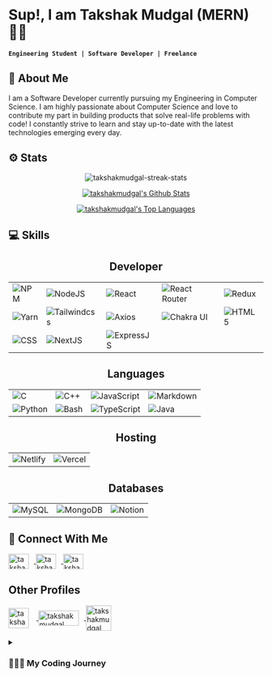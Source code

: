 <!-- Introduction -->
# Sup!, I am Takshak Mudgal (MERN) 👋🏻

**`Engineering Student | Software Developer | Freelance`**

## 🚀 About Me

I am a Software Developer currently pursuing my Engineering in Computer Science. I am highly passionate about Computer Science and love to contribute my part in building products that solve real-life problems with code! I constantly strive to learn and stay up-to-date with the latest technologies emerging every day.

## ⚙️ Stats
<p align="center">
  <img src="https://github-readme-streak-stats.herokuapp.com/?user=takshakmudgal&show_icons=true&count_private=true&theme=transparent" alt="takshakmudgal-streak-stats" />
</p>
<p align="center">
  <a href="https://github.com/takshakmudgal/github-readme-stats">
    <img alt="takshakmudgal's Github Stats" src="https://github-readme-stats.vercel.app/api?username=takshakmudgal&show_icons=true&count_private=true&theme=transparent" />
  </a>
</p>
<p align="center">
  <a href="https://github.com/takshakmudgal/github-readme-stats">
    <img alt="takshakmudgal's Top Languages" src="https://github-readme-stats.vercel.app/api/top-langs/?username=takshakmudgal&langs_count=8&count_private=true&layout=pie&theme=transparent" />
  </a>
</p>


<!-- Skills -->
## 💻 Skills
<div align="center">
  <h2>Developer</h2>
  <table style="border-collapse: collapse; border: none;">
    <tr>
      <td style="border: none;"><img src="https://img.shields.io/badge/NPM-%23000000.svg?style=for-the-badge&logo=npm&logoColor=white" alt="NPM" /></td>
      <td style="border: none;"><img src="https://img.shields.io/badge/node.js-6DA55F?style=for-the-badge&logo=node.js&logoColor=white" alt="NodeJS" /></td>
      <td style="border: none;"><img src="https://img.shields.io/badge/react-%2320232a.svg?style=for-the-badge&logo=react&logoColor=%2361DAFB" alt="React" /></td>
      <td style="border: none;"><img src="https://img.shields.io/badge/React_Router-CA4245?style=for-the-badge&logo=react-router&logoColor=white" alt="React Router" /></td>
      <td style="border: none;"><img src="https://img.shields.io/badge/redux-%23593d88.svg?style=for-the-badge&logo=redux&logoColor=white" alt="Redux" /></td>
    </tr>
    <tr>
      <td style="border: none;"><img src="https://img.shields.io/badge/yarn-%232C8EBB.svg?style=for-the-badge&logo=yarn&logoColor=white" alt="Yarn" /></td>
      <td style="border: none;"><img src="https://img.shields.io/badge/Tailwindcss-%23007ACC.svg?style=for-the-badge&logo=tailwind&logoColor=white" alt="Tailwindcss" /></td>
      <td style="border: none;"><img src="https://img.shields.io/badge/Axios-%23007ACC.svg?style=for-the-badge&logo=axios&logoColor=white" alt="Axios" /></td>
      <td style="border: none;"><img src="https://img.shields.io/badge/ChakraUI-%23007ACC.svg?style=for-the-badge&logo=chakraui&logoColor=white" alt="Chakra UI" /></td>
      <td style="border: none;"><img src="https://img.shields.io/badge/Html5-%23007ACC.svg?style=for-the-badge&logo=html5&logoColor=white" alt="HTML5" /></td>
    </tr>
    <tr>
      <td style="border: none;"><img src="https://img.shields.io/badge/CSS-%23007ACC.svg?style=for-the-badge&logo=CSS&logoColor=white" alt="CSS" /></td>
      <td style="border: none;"><img src="https://img.shields.io/badge/nextjs-%23007ACC.svg?style=for-the-badge&logo=nextjs&logoColor=white" alt="NextJS" /></td>
      <td style="border: none;"><img src="https://img.shields.io/badge/express.js-%23404d59.svg?style=for-the-badge&logo=express&logoColor=%2361DAFB" alt="ExpressJS"/></td>
    </tr>
  </table>
</div>

<div align="center">
  <h2>Languages</h2>
  <table style="border-collapse: collapse; border: none;">
    <tr>
      <td style="border: none;"><img src="https://img.shields.io/badge/c-%2300599C.svg?style=for-the-badge&logo=c&logoColor=white" alt="C" /></td>
      <td style="border: none;"><img src="https://img.shields.io/badge/c++-%2300599C.svg?style=for-the-badge&logo=c%2B%2B&logoColor=white" alt="C++" /></td>
      <td style="border: none;"><img src="https://img.shields.io/badge/javascript-%23323330.svg?style=for-the-badge&logo=javascript&logoColor=%23F7DF1E" alt="JavaScript" /></td>
      <td style="border: none;"><img src="https://img.shields.io/badge/markdown-%23000000.svg?style=for-the-badge&logo=markdown&logoColor=white" alt="Markdown" /></td>
    </tr>
    <tr>
      <td style="border: none;"><img src="https://img.shields.io/badge/python3-3670A0?style=for-the-badge&logo=python&logoColor=ffdd54" alt="Python" /></td>
      <td style="border: none;"><img src="https://img.shields.io/badge/bash-%23121011.svg?style=for-the-badge&logo=gnu-bash&logoColor=white" alt="Bash" /></td>
      <td style="border: none;"><img src="https://img.shields.io/badge/typescript-%23007ACC.svg?style=for-the-badge&logo=typescript&logoColor=white" alt="TypeScript" /></td>
      <td style="border: none;"><img src="https://img.shields.io/badge/Java-%23007ACC.svg?style=for-the-badge&logo=java&logoColor=white" alt="Java" /></td>
    </tr>
  </table>
</div>
 
<div align="center">
   <h2>Hosting</h2>
  <table style="border-collapse: collapse; border: none;">
    <tr>
      <td style="border: none;"><img src="https://img.shields.io/badge/netlify-%23000000.svg?style=for-the-badge&logo=netlify&logoColor=#00C7B7" alt="Netlify" /></td>
      <td style="border: none;"><img src="https://img.shields.io/badge/vercel-%23000000.svg?style=for-the-badge&logo=vercel&logoColor=white" alt="Vercel" /></td>
    </tr>
  </table>
</div>

<div align="center">
  <h2>Databases</h2>
  <table style="border-collapse: collapse; border: none;">
    <tr>
      <td style="border: none;"><img src="https://img.shields.io/badge/Mysql-039BE5?style=for-the-badge&logo=mysql&logoColor=white" alt="MySQL" /></td>
      <td style="border: none;"><img src="https://img.shields.io/badge/MongoDB-%234ea94b.svg?style=for-the-badge&logo=mongodb&logoColor=white" alt="MongoDB"/>
      </td>
      <td style="border: none;"><img src="https://img.shields.io/badge/Notion-000000?style=for-the-badge&logo=notion&logoColor=white" alt="Notion"/></td>
    </tr>
  </table>
</div>

<!-- Social Links -->
## 🔗 Connect With Me
<p align="left">
  <a href="https://twitter.com/takshakmudgal" target="blank">
    <img align="center" src="https://raw.githubusercontent.com/rahuldkjain/github-profile-readme-generator/master/src/images/icons/Social/twitter.svg" alt="takshakmudgal" height="30" width="40" style="margin-right:10px" />
  </a>
  <a href="https://www.linkedin.com/in/takshak-mudgal-621892212/" target="blank">
    <img align="center" src="https://raw.githubusercontent.com/rahuldkjain/github-profile-readme-generator/master/src/images/icons/Social/linked-in-alt.svg" alt="takshakmudgal" height="30" width="40" style="margin-right:10px" />
  </a>
  <a href="https://instagram.com/takshakmudgal" target="blank">
    <img align="center" src="https://raw.githubusercontent.com/rahuldkjain/github-profile-readme-generator/master/src/images/icons/Social/instagram.svg" alt="takshakmudgal" height="30" width="40" style="margin-right:10px" />
  </a>
</p>

<!-- Other Profiles -->
## Other Profiles
<p align="left">
  <a href="https://leetcode.com/takshakm/" target="blank">
    <img align="center" src="https://i.imgur.com/2qFL21l.png" alt="takshakmudgal" height="40" width="40" style="margin-right:15px" />
  </a>
  <a href="https://www.fiverr.com/takshakmudgal" target="blank">
    <img align="center" src="https://i.imgur.com/mywPya3.png" alt="takshakmudgal" height="30" width="80" style="margin-right:10px" />
  </a>
  <a href="https://www.upwork.com/freelancers/~01154849d15d13b5e4" target="blank">
    <img align="center" src="https://i.imgur.com/LbixvRC.png" alt="takshakmudgal" height="50" width="50" style="margin-right:10px" />
  </a>
</p>

<details>
  <summary><h3>👨🏻‍💻 My Coding Journey</h3></summary>
  
  Ever since I was young, I have had an immense interest in computers and technology. As a child, I was always fascinated by how computers worked and how they could be used to solve complex problems. I spent countless hours tinkering with old computers and learning the basics of programming languages like HTML and Python.

  As I got older, my interest in coding grew stronger. I started taking computer science classes in high school and continued studying the subject in college. During this time, I worked on various coding projects and I'm eager to learn more about the industry and gain real-world experience. I continue to work on personal coding projects in my free time and am always looking for new challenges and opportunities to grow as a developer.

  I love exploring new technologies and experimenting with different coding languages and frameworks. I'm always eager to learn more and stay up-to-date with the latest trends and developments in the industry. To stay on top of emerging technologies, I occasionally attend coding workshops and conferences, read tech blogs, and participate in online coding communities. I also enjoy collaborating with other developers on open-source projects, which not only help me learn new things but also contribute to the coding community.
</details>
